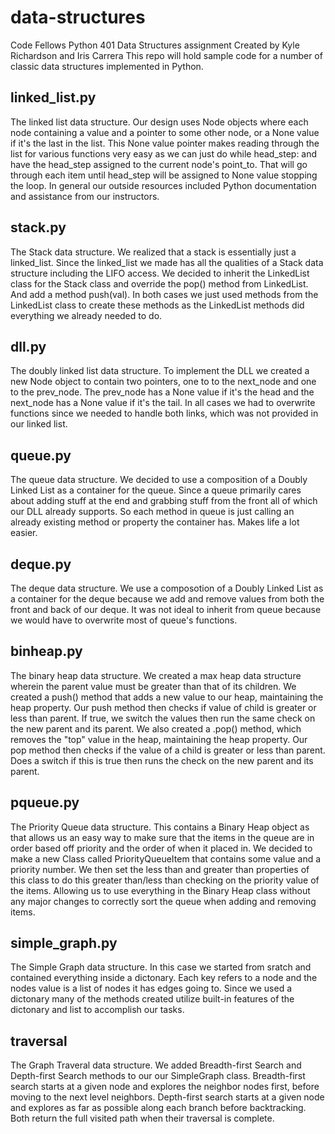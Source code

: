 # data-structures
Code Fellows Python 401 Data Structures assignment
Created by Kyle Richardson and Iris Carrera
This repo will hold sample code for a number of classic data structures implemented in Python.

## linked_list.py
The linked list data structure. Our design uses Node objects where each node containing a value and a pointer to some other node, or a None value if it's the last in the list. This None value pointer makes reading through the list for various functions very easy as we can just do while head_step: and have the head_step assigned to the current node's point_to. That will go through each item until head_step will be assigned to None value stopping the loop. In general our outside resources included Python documentation and assistance from our instructors.

## stack.py
The Stack data structure. We realized that a stack is essentially just a linked_list. Since the linked_list we made has all the qualities of a Stack data structure including the LIFO access. We decided to inherit the LinkedList class for the Stack class and override the pop() method from LinkedList. And add a method push(val). In both cases we just used methods from the LinkedList class to create these methods as the LinkedList methods did everything we already needed to do.

## dll.py
The doubly linked list data structure. To implement the DLL we created a new Node object to contain two pointers, one to to the next_node and one to the prev_node. The prev_node has a None value if it's the head and the next_node has a None value if it's the tail. In all cases we had to overwrite functions since we needed to handle both links, which was not provided in our linked list.

## queue.py
The queue data structure. We decided to use a composition of a Doubly Linked List as a container for the queue. Since a queue primarily cares about adding stuff at the end and grabbing stuff from the front all of which our DLL already supports. So each method in queue is just calling an already existing method or property the container has. Makes life a lot easier.

## deque.py
The deque data structure. We use a composotion of a Doubly Linked List as a container for the deque because we add and remove values from both the front and back of our deque. It was not ideal to inherit from queue because we would have to overwrite most of queue's functions.

## binheap.py
The binary heap data structure. We created a max heap data structure wherein the parent value must be greater than that of its children. We created a push() method that adds a new value to our heap, maintaining the heap property. Our push method then checks if value of child is greater or less than parent. If true, we switch the values then run the same check on the new parent and its parent. We also created a .pop() method, which removes the "top" value in the heap, maintaining the heap property. Our pop method then checks if the value of a child is greater or less than parent. Does a switch if this is true then runs the check on the new parent and its parent.

## pqueue.py
The Priority Queue data structure. This contains a Binary Heap object as that allows us an easy way to make sure that the items in the queue are in order based off priority and the order of when it placed in. We decided to make a new Class called PriorityQueueItem that contains some value and a priority number. We then set the less than and greater than properties of this class to do this greater than/less than checking on the priority value of the items. Allowing us to use everything in the Binary Heap class without any major changes to correctly sort the queue when adding and removing items.

## simple_graph.py
The Simple Graph data structure. In this case we started from sratch and contained everything inside a dictonary. Each key refers to a node and the nodes value is a list of nodes it has edges going to. Since we used a dictonary many of the methods created utilize built-in features of the dictonary and list to accomplish our tasks.

## traversal
The Graph Traveral data structure. We added Breadth-first Search and Depth-first Search methods to our our SimpleGraph class. Breadth-first search starts at a given node and explores the neighbor nodes first, before moving to the next level neighbors. Depth-first search starts at a given node and explores as far as possible along each branch before backtracking. Both return the full visited path when their traversal is complete.

